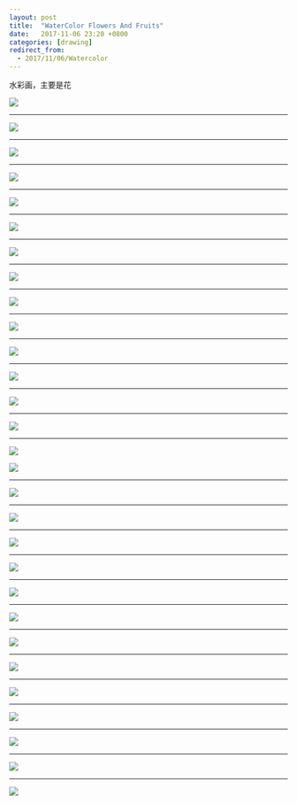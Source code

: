 ```yaml
---
layout: post
title:  "WaterColor Flowers And Fruits"
date:   2017-11-06 23:20 +0800
categories: [drawing]
redirect_from:
  - 2017/11/06/Watercolor
---
```


水彩画，主要是花



![](http://wx4.sinaimg.cn/mw690/698f3196gy1fl8rdgnq52j20lc0sgdlu.jpg)



---



![](http://wx2.sinaimg.cn/mw690/698f3196gy1g0pv3wxdr5j20u01407wh.jpg)



------



![](http://wx2.sinaimg.cn/mw690/698f3196gy1g0pv3y6lc4j20u0140b2b.jpg)



------



![](http://wx4.sinaimg.cn/mw690/698f3196gy1g0pv3xku3dj20u00u01ky.jpg)



---



![](http://wx4.sinaimg.cn/mw690/698f3196gy1g0pv3w8t4oj21410u0dt9.jpg)



---



![](https://wx2.sinaimg.cn/mw690/698f3196gy1flar6u4zwij20qo0lawfb.jpg)



---



![](https://wx3.sinaimg.cn/mw690/698f3196gy1fl8s0pkdggj20vy0mo0tk.jpg)



------



![](https://wx3.sinaimg.cn/mw690/698f3196gy1fl8s0plqmwj20kw0gs0u4.jpg)



------



![](http://wx2.sinaimg.cn/mw690/698f3196gy1g0pvkg8aotj21410u0k4z.jpg)



---



![](https://wx2.sinaimg.cn/mw690/698f3196gy1fl8s0wwz1nj21kw16owz2.jpg)



---



![](http://wx1.sinaimg.cn/mw690/698f3196gy1g0pvl76h3wj21410u04f9.jpg)



------



![](http://wx4.sinaimg.cn/mw690/698f3196gy1flar6ueiy6j20zk0qkacl.jpg)



------



![](http://wx1.sinaimg.cn/mw690/698f3196gy1fli8yhg3nzj22e02e01kz.jpg)



------



![](https://wx3.sinaimg.cn/mw690/698f3196gy1flar6vuexsj21kw16iaej.jpg)



---



![](https://wx4.sinaimg.cn/mw690/698f3196gy1flar6wvgugj20zk0zkjw7.jpg)

![](http://wx2.sinaimg.cn/mw690/698f3196gy1g0pv4n36g0j20u0140b29.jpg)



---



![](https://wx4.sinaimg.cn/mw690/698f3196gy1flar6uoki7j20zk0qkdhd.jpg)



------



![](https://wx1.sinaimg.cn/mw690/698f3196gy1fl8sg8lbz4j20xr190x6p.jpg)



------



![](http://wx2.sinaimg.cn/mw690/698f3196gy1fl9yvfqnonj22e036oe81.jpg)



---



![](http://wx3.sinaimg.cn/large/698f3196ly1fwa0liqb8gj216o1kwgwi.jpg)



------



![](https://wx2.sinaimg.cn/mw690/698f3196gy1fl8s0qf5ryj20y00w5400.jpg)



------



![](http://wx1.sinaimg.cn/mw690/698f3196ly1fwa0m9nxqfj216o1kwk2b.jpg)



------



![](http://wx3.sinaimg.cn/mw690/698f3196gy1g0pvm8k6zvj20u0140x6r.jpg)



------



![](http://wx3.sinaimg.cn/mw690/698f3196gy1g0pv4kd66gj21410u0wy5.jpg)



------



![](http://wx3.sinaimg.cn/mw690/698f3196gy1g0pv4n8go9j20u0140x6r.jpg)



------



![](http://wx2.sinaimg.cn/mw690/698f3196gy1g0pv4myoddj20u0140hdv.jpg)



------



![](http://wx1.sinaimg.cn/mw690/698f3196gy1g0pvn8gyskj21410u0trx.jpg)



------



![](http://wx1.sinaimg.cn/mw690/698f3196gy1g0pvl90drxj20u0140hdv.jpg)



------



![](http://wx1.sinaimg.cn/mw690/698f3196gy1g0pv4kdtchj21410u0qh0.jpg)